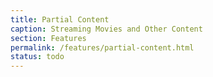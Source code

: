 ```yaml
---
title: Partial Content
caption: Streaming Movies and Other Content
section: Features
permalink: /features/partial-content.html
status: todo
---
```

